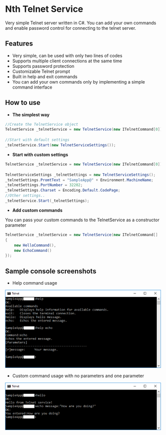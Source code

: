 ﻿# Nth Telnet Service
Very simple Telnet server written in C#. You can add your own commands and enable password control for connecting to the telnet server.

## Features
- Very simple, can be used with only two lines of codes
- Supports multiple client connections at the same time
- Supports password protection
- Customizable Telnet prompt
- Built in help and exit commands
- You can add your own commands only by implementing a simple command interface

## How to use
- **The simplest way**
```csharp
//Create the TelnetService object
TelnetService _telnetService = new TelnetService(new ITelnetCommand[0]);

//Start with default settings
_telnetService.Start(new TelnetServiceSettings());
```

- **Start with custom settings**
```csharp
TelnetService _telnetService = new TelnetService(new ITelnetCommand[0]);

TelnetServiceSettings _telnetSettings = new TelnetServiceSettings();
_telnetSettings.PromtText = "SampleApp@" + Environment.MachineName;
_telnetSettings.PortNumber = 32202;
_telnetSettings.Charset = Encoding.Default.CodePage;
//Other settings..
_telnetService.Start(_telnetSettings);
```

- **Add custom commands**

You can pass your custom commands to the TelnetService as a constructor parameter
```csharp
TelnetService _telnetService = new TelnetService(new ITelnetCommand[]
{
    new HelloCommand(),
    new EchoCommand()
});
```

## Sample console screenshots

- Help command usage

![Help command usage](/Docs/images/help_usage.png)

- Custom command usage with no parameters and one parameter

![Help command usage](/Docs/images/sample_command_usages.png)
